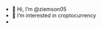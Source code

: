 - 👋 Hi, I’m @ziemson05
- 👀 I’m interested in croptocurrency
- 


<!---
ziemson05/ziemson05 is a ✨ special ✨ repository because its `README.md` (this file) appears on your GitHub profile.
You can click the Preview link to take a look at your changes.
--->
